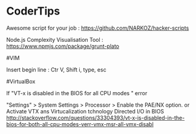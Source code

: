 # CoderTips

Awesome script for your job : https://github.com/NARKOZ/hacker-scripts

Node.js Complexity Visualisation Tool : https://www.npmjs.com/package/grunt-plato

#VIM

Insert begin line : Ctr V, Shift i, type, esc

#VirtualBox

If "VT-x is disabled in the BIOS for all CPU modes " error 
 
 "Settings" > System Settings > Processor > Enable the PAE/NX option. or Activate VTX ans Virtucalization tchnology Directed I/O in BIOS
 http://stackoverflow.com/questions/33304393/vt-x-is-disabled-in-the-bios-for-both-all-cpu-modes-verr-vmx-msr-all-vmx-disabl
